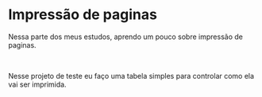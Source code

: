 <h1>Impressão de paginas</h1>
<p>
    Nessa parte dos meus estudos, aprendo um pouco sobre impressão de paginas.
</p></br>
<p>
    Nesse projeto de teste eu faço uma tabela simples para controlar como ela vai ser imprimida.
</p>